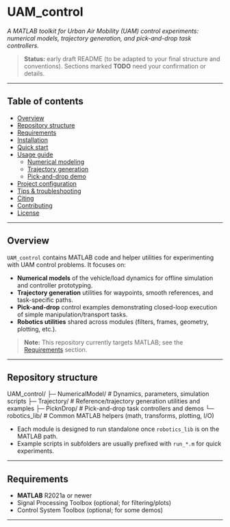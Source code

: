 # UAM_control

*A MATLAB toolkit for Urban Air Mobility (UAM) control experiments: numerical models, trajectory generation, and pick-and-drop task controllers.*

> **Status:** early draft README (to be adapted to your final structure and conventions). Sections marked **TODO** need your confirmation or details.

---

## Table of contents
- [Overview](#overview)
- [Repository structure](#repository-structure)
- [Requirements](#requirements)
- [Installation](#installation)
- [Quick start](#quick-start)
- [Usage guide](#usage-guide)
  - [Numerical modeling](#numerical-modeling)
  - [Trajectory generation](#trajectory-generation)
  - [Pick-and-drop demo](#pick-and-drop-demo)
- [Project configuration](#project-configuration)
- [Tips & troubleshooting](#tips--troubleshooting)
- [Citing](#citing)
- [Contributing](#contributing)
- [License](#license)

---

## Overview
`UAM_control` contains MATLAB code and helper utilities for experimenting with UAM control problems. It focuses on:

- **Numerical models** of the vehicle/load dynamics for offline simulation and controller prototyping.
- **Trajectory generation** utilities for waypoints, smooth references, and task-specific paths.
- **Pick-and-drop** control examples demonstrating closed-loop execution of simple manipulation/transport tasks.
- **Robotics utilities** shared across modules (filters, frames, geometry, plotting, etc.).

> **Note:** This repository currently targets MATLAB; see the [Requirements](#requirements) section.

---

## Repository structure
UAM_control/
├─ NumericalModel/ # Dynamics, parameters, simulation scripts
├─ Trajectory/ # Reference/trajectory generation utilities and examples
├─ PicknDrop/ # Pick-and-drop task controllers and demos
└─ robotics_lib/ # Common MATLAB helpers (math, transforms, plotting, I/O)

- Each module is designed to run standalone once `robotics_lib` is on the MATLAB path.
- Example scripts in subfolders are usually prefixed with `run_*.m` for quick experiments.

---

## Requirements
- **MATLAB** R2021a or newer  
- Signal Processing Toolbox (optional; for filtering/plots)  
- Control System Toolbox (optional; for some demos)

---
